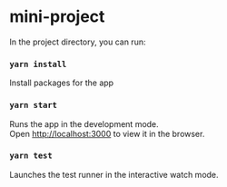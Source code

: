 # mini-project

In the project directory, you can run:

### `yarn install`

Install packages for the app

### `yarn start`

Runs the app in the development mode.\
Open [http://localhost:3000](http://localhost:3000) to view it in the browser.

### `yarn test`

Launches the test runner in the interactive watch mode.
